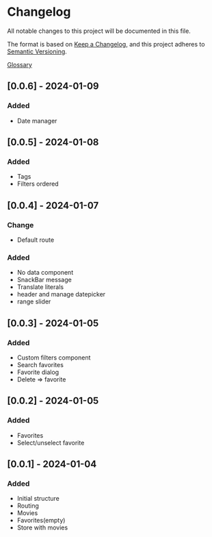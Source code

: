 # Changelog

All notable changes to this project will be documented in this file.

The format is based on [Keep a Changelog](https://keepachangelog.com/en/1.0.0/),
and this project adheres to [Semantic Versioning](https://semver.org/spec/v2.0.0.html).

[Glossary](#glossary)

## [0.0.6] - 2024-01-09

### Added

- Date manager

## [0.0.5] - 2024-01-08

### Added

- Tags
- Filters ordered

## [0.0.4] - 2024-01-07

### Change

- Default route

### Added

- No data component
- SnackBar message
- Translate literals
- header and manage datepicker
- range slider

## [0.0.3] - 2024-01-05

### Added

- Custom filters component
- Search favorites
- Favorite dialog
- Delete => favorite

## [0.0.2] - 2024-01-05

### Added

- Favorites
- Select/unselect favorite

## [0.0.1] - 2024-01-04

### Added

- Initial structure
- Routing
- Movies
- Favorites(empty)
- Store with movies
